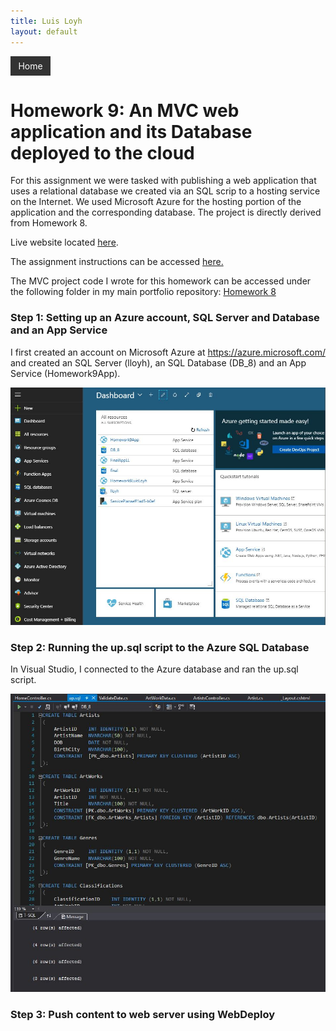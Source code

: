 ```yaml
---
title: Luis Loyh
layout: default
---
```

<div style="overflow: hidden; background-color: #333; color: white; width: 50px; padding: 0.5em; text-align: center" onclick="window.location='https://lloyh.github.io/home';">Home</div>

# Homework 9: An MVC web application and its Database deployed to the cloud

For this assignment we were tasked with publishing a web application that uses a relational database we created via an SQL scrip to a hosting service on the Internet. We used Microsoft Azure for the hosting portion of the application and the corresponding database. The project is directly derived from Homework 8.

Live website located [here](http://homework9app.azurewebsites.net).

The assignment instructions can be accessed [here.](http://www.wou.edu/~morses/classes/cs46x/assignments/HW9.html)

The MVC project code I wrote for this homework can be accessed under the following folder in my main portfolio repository: [Homework 8]( https://github.com/lloyh/lloyh.github.io/tree/master/CS460/HW8)

### Step 1: Setting up an Azure account, SQL Server and Database and an App Service

I first created an account on Microsoft Azure at https://azure.microsoft.com/ and created an SQL Server (lloyh), an SQL Database (DB_8) and an App Service (Homework9App).

![Azure Screenshot](1.JPG)

### Step 2: Running the up.sql script to the Azure SQL Database

In Visual Studio, I connected to the Azure database and ran the up.sql script.

![up.sql script](2.JPG)



### Step 3: Push content to web server using WebDeploy

